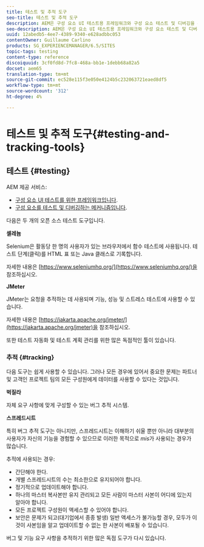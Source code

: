 ```yaml
---
title: 테스트 및 추적 도구
seo-title: 테스트 및 추적 도구
description: AEM은 구성 요소 UI 테스트용 프레임워크와 구성 요소 테스트 및 디버깅을 위한 메커니즘을 제공합니다.
seo-description: AEM은 구성 요소 UI 테스트용 프레임워크와 구성 요소 테스트 및 디버깅을 위한 메커니즘을 제공합니다.
uuid: 12abedb5-4ee7-4389-9340-e628adbbc053
contentOwner: Guillaume Carlino
products: SG_EXPERIENCEMANAGER/6.5/SITES
topic-tags: testing
content-type: reference
discoiquuid: 3cf0fd8d-7fc8-468a-bb1e-1debb68a82a5
docset: aem65
translation-type: tm+mt
source-git-commit: ec528e115f3e050e4124b5c232063721eaed8df5
workflow-type: tm+mt
source-wordcount: '312'
ht-degree: 4%

---
```



# 테스트 및 추적 도구{#testing-and-tracking-tools}

## 테스트 {#testing}

AEM 제공 서비스:

* [구성 요소 UI 테스트를 위한 프레임워크입니다](/help/sites-developing/hobbes.md).
* [구성 요소를 테스트 및 디버깅하는 메커니즘입니다](/help/sites-developing/developer-mode.md).

다음은 두 개의 오픈 소스 테스트 도구입니다.

**셀레늄**

Selenium은 활동당 한 명의 사용자가 있는 브라우저에서 함수 테스트에 사용됩니다. 테스트 단계(클릭)를 HTML 표 또는 Java 클래스로 기록합니다.

자세한 내용은 [https://www.seleniumhq.org/](https://www.seleniumhq.org/)을 참조하십시오.

**JMeter**

JMeter는 요청을 추적하는 데 사용되며 기능, 성능 및 스트레스 테스트에 사용할 수 있습니다.

자세한 내용은 [https://jakarta.apache.org/jmeter/](https://jakarta.apache.org/jmeter)을 참조하십시오.

또한 테스트 자동화 및 테스트 계획 관리를 위한 많은 독점적인 툴이 있습니다.

### 추적 {#tracking}

다음 도구는 쉽게 사용할 수 있습니다. 그러나 모든 경우에 있어서 중요한 문제는 파트너 및 고객인 프로젝트 팀의 모든 구성원에게 데이터를 사용할 수 있다는 것입니다.

**벅질라**

자체 요구 사항에 맞게 구성할 수 있는 버그 추적 시스템.

**스프레드시트**

특히 버그 추적 도구는 아니지만, 스프레드시트는 이해하기 쉬울 뿐만 아니라 대부분의 사용자가 자신의 기능을 경험할 수 있으므로 이러한 목적으로 *mis*&#x200B;가 사용되는 경우가 많습니다.

추적에 사용되는 경우:

* 간단해야 한다.
* 개별 스프레드시트의 수는 최소한으로 유지되어야 합니다.
* 정기적으로 업데이트해야 합니다.
* 하나의 마스터 복사본만 유지 관리되고 모든 사람이 마스터 사본이 어디에 있는지 알아야 합니다.
* 모든 프로젝트 구성원이 액세스할 수 있어야 합니다.
* 보안은 문제가 되고(대기업에서 종종 발생) 일반 액세스가 불가능할 경우, 모두가 이것이 사본임을 알고 업데이트할 수 없는 한 사본이 배포될 수 있습니다.

버그 및 기능 요구 사항을 추적하기 위한 많은 독점 도구가 다시 있습니다.
